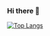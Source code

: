 ### Hi there 👋 

<!---
![Anurag's github stats](https://github-readme-stats.vercel.app/api?username=lining1029&show_icons=true&theme=radical)
--->
[![Top Langs](https://github-readme-stats.vercel.app/api/top-langs/?username=lining1029)](https://github.com/anuraghazra/github-readme-stats)


<!--
**lining1029/lining1029** is a ✨ _special_ ✨ repository because its `README.md` (this file) appears on your GitHub profile.

Here are some ideas to get you started:

- 🔭 I’m currently working on ...
- 🌱 I’m currently learning ...
- 👯 I’m looking to collaborate on ...
- 🤔 I’m looking for help with ...
- 💬 Ask me about ...
- 📫 How to reach me: ...
- 😄 Pronouns: ...
- ⚡ Fun fact: ...
-->

